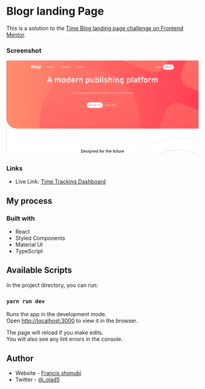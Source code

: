 # Blogr landing Page

This is a solution to the [Time Blog landing page challenge on Frontend Mentor](https://www.frontendmentor.io/challenges/blogr-landing-page-EX2RLAApP). 


### Screenshot

![](./public/images/screenshot.png)

### Links

- Live Link: [Time Tracking Dashboard](https://francis-blogr-landing-page.netlify.app/)

## My process

### Built with

- React
- Styled Components
- Material UI
- TypeScript



## Available Scripts

In the project directory, you can run:

### `yarn run dev`

Runs the app in the development mode.<br />
Open [http://localhost:3000](http://localhost:3000) to view it in the browser.

The page will reload if you make edits.<br />
You will also see any lint errors in the console.


## Author

- Website - [Francis shonubi](https://github.com/olad5)
- Twitter - [@_olad5](https://www.twitter.com/olad5)

